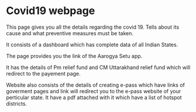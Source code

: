 # Covid19 webpage

This page gives you all the details regarding the covid 19. Tells about its cause and what preventive measures must be taken.


It consists of a dashboard which has complete data of all Indian States.


The page provides you the link of the Aarogya Setu app.


It has the details of Pm relief fund and CM Uttarakhand relief fund which will redirect to the payement page.


Website also consists of the details of creating e-pass which have links of goverment pages and link will redirect you to the e-pass website of your perticular state. It have a pdf attached with it which have a list of hotspot districts.
